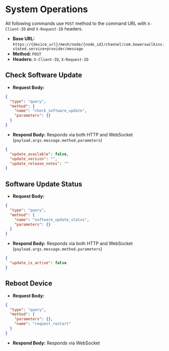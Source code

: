 # System Operations

All following commands use `POST` method to the command URL with `X-Client-ID` and `X-Request-ID` headers.

- **Base URL:** `https://{device_url}/mesh/node/{node_id}/channel/com.bowerswilkins.stated.service+provider/message`
- **Method:** `POST`
- **Headers:** `X-Client-ID`, `X-Request-ID`

## Check Software Update
- **Request Body:**
```json
{
  "type": "query",
  "method": {
    "name": "check_software_update",
    "parameters": {}
  }
}
```
- **Respond Body:** Responds via both HTTP and WebSocket (`payload.args.message.method.parameters`)
```json
{
  "update_available": false,
  "update_version": "",
  "update_release_notes": ""
}
```

## Software Update Status
- **Request Body:**
```json
{
  "type": "query",
  "method": {
    "name": "software_update_status",
    "parameters": {}
  }
}
```
- **Respond Body:** Responds via both HTTP and WebSocket (`payload.args.message.method.parameters`)
```json
{
  "update_is_active": false
}
```

## Reboot Device
- **Request Body:**
```json
{
  "type": "query",
  "method": {
    "parameters": {},
    "name": "request_restart"
  }
}
```
- **Respond Body:** Responds via WebSocket
